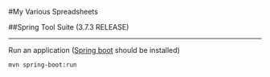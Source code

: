 #My Various Spreadsheets

##Spring Tool Suite (3.7.3 RELEASE)


----------
Run an application ([Spring boot](http://projects.spring.io/spring-boot/#quick-start) should be installed)

    mvn spring-boot:run
